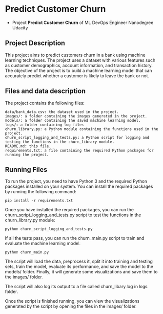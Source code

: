 # Predict Customer Churn

- Project **Predict Customer Churn** of ML DevOps Engineer Nanodegree Udacity


## Project Description
This project aims to predict customers churn in a bank using machine learning techniques. The project uses a dataset with various features such as customer demographics, account information, and transaction history. The objective of the project is to build a machine learning model that can accurately predict whether a customer is likely to leave the bank or not.

## Files and data description
The project contains the following files:

    data/bank_data.csv: the dataset used in the project.
    images/: a folder containing the images generated in the project.
    models/: a folder containing the saved machine learning model.
    logs/: a folder containing log files
    churn_library.py: a Python module containing the functions used in the project.
    churn_script_logging_and_tests.py: a Python script for logging and testing the functions in the churn_library module.
    README.md: this file.
    requirements.txt: a file containing the required Python packages for running the project.
## Running Files
To run the project, you need to have Python 3 and the required Python packages installed on your system. You can install the required packages by running the following command:

    pip install -r requirements.txt

Once you have installed the required packages, you can run the churn_script_logging_and_tests.py script to test the functions in the churn_library.py module:

    python churn_script_logging_and_tests.py

If all the tests pass, you can run the churn_main.py script to train and evaluate the machine learning model:

    python churn_main.py

The script will load the data, preprocess it, split it into training and testing sets, train the model, evaluate its performance, and save the model to the models/ folder. Finally, it will generate some visualizations and save them to the images/ folder.

The script will also log its output to a file called churn_libary.log in logs folder.

Once the script is finished running, you can view the visualizations generated by the script by opening the files in the images/ folder.